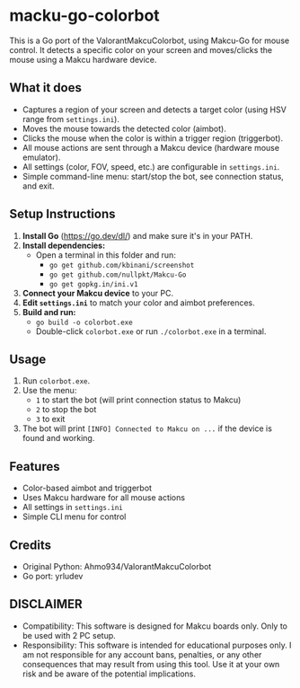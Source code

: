 
# macku-go-colorbot

This is a Go port of the ValorantMakcuColorbot, using Makcu-Go for mouse control. It detects a specific color on your screen and moves/clicks the mouse using a Makcu hardware device.

## What it does

- Captures a region of your screen and detects a target color (using HSV range from `settings.ini`).
- Moves the mouse towards the detected color (aimbot).
- Clicks the mouse when the color is within a trigger region (triggerbot).
- All mouse actions are sent through a Makcu device (hardware mouse emulator).
- All settings (color, FOV, speed, etc.) are configurable in `settings.ini`.
- Simple command-line menu: start/stop the bot, see connection status, and exit.

## Setup Instructions

1. **Install Go** (https://go.dev/dl/) and make sure it's in your PATH.
2. **Install dependencies:**
	- Open a terminal in this folder and run:
	  - `go get github.com/kbinani/screenshot`
	  - `go get github.com/nullpkt/Makcu-Go`
	  - `go get gopkg.in/ini.v1`
3. **Connect your Makcu device** to your PC.
4. **Edit `settings.ini`** to match your color and aimbot preferences.
5. **Build and run:**
	- `go build -o colorbot.exe`
	- Double-click `colorbot.exe` or run `./colorbot.exe` in a terminal.

## Usage

1. Run `colorbot.exe`.
2. Use the menu:
	- `1` to start the bot (will print connection status to Makcu)
	- `2` to stop the bot
	- `3` to exit
3. The bot will print `[INFO] Connected to Makcu on ...` if the device is found and working.

## Features

- Color-based aimbot and triggerbot
- Uses Makcu hardware for all mouse actions
- All settings in `settings.ini`
- Simple CLI menu for control

## Credits

- Original Python: Ahmo934/ValorantMakcuColorbot
- Go port: yrludev

## DISCLAIMER

- Compatibility: This software is designed for Makcu boards only. Only to be used with 2 PC setup.
- Responsibility: This software is intended for educational purposes only. I am not responsible for any account bans, penalties, or any other consequences that may result from using this tool. Use it at your own risk and be aware of the potential implications.
